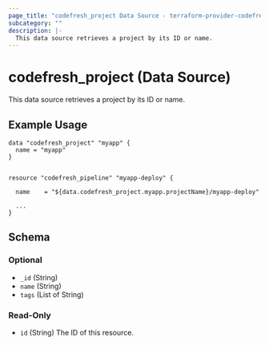 ```yaml
---
page_title: "codefresh_project Data Source - terraform-provider-codefresh"
subcategory: ""
description: |-
  This data source retrieves a project by its ID or name.
---
```


# codefresh_project (Data Source)

This data source retrieves a project by its ID or name.

## Example Usage

```hcl
data "codefresh_project" "myapp" {
  name = "myapp"
}


resource "codefresh_pipeline" "myapp-deploy" {

  name    = "${data.codefresh_project.myapp.projectName}/myapp-deploy"

  ...
}

```

<!-- schema generated by tfplugindocs -->
## Schema

### Optional

- `_id` (String)
- `name` (String)
- `tags` (List of String)

### Read-Only

- `id` (String) The ID of this resource.